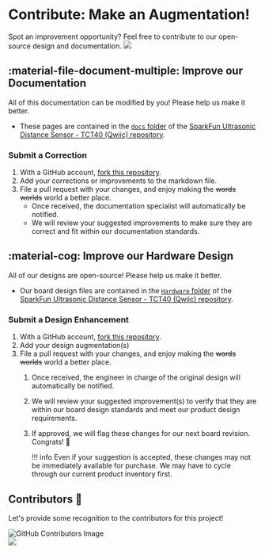 # Contribute: Make an Augmentation!
Spot an improvement opportunity? Feel free to contribute to our open-source design and documentation. <a href="https://github.com/sparkfun/SparkFun_Ultrasonic_Distance_Sensor-Qwiic/pulls" alt="Pull Requests"><img src="https://img.shields.io/github/issues-pr/sparkfun/SparkFun_Ultrasonic_Distance_Sensor-Qwiic.svg" /></a>

## :material-file-document-multiple:&nbsp;Improve our Documentation
All of this documentation can be modified by you! Please help us make it better.

* These pages are contained in the [`docs` folder](https://github.com/sparkfun/SparkFun_Ultrasonic_Distance_Sensor-Qwiic/tree/main/docs) of the [SparkFun Ultrasonic Distance Sensor - TCT40 (Qwiic) repository](https://github.com/sparkfun/SparkFun_Ultrasonic_Distance_Sensor-Qwiic).

<!-- ### :material-source-pull:&nbsp;Submit a Correction -->
### Submit a Correction

1. With a GitHub account, [fork this repository](https://github.com/sparkfun/SparkFun_Ultrasonic_Distance_Sensor-Qwiic/fork).
2. Add your corrections or improvements to the markdown file.
3. File a pull request with your changes, and enjoy making the ~~words~~ ~~worlds~~ world a better place.
	* Once received, the documentation specialist will automatically be notified.
	* We will review your suggested improvements to make sure they are correct and fit within our documentation standards.

## :material-cog:&nbsp;Improve our Hardware Design
All of our designs are open-source! Please help us make it better.

* Our board design files are contained in the [`Hardware` folder](https://github.com/sparkfun/SparkFun_Ultrasonic_Distance_Sensor-Qwiic/tree/main/Hardware) of the [SparkFun Ultrasonic Distance Sensor - TCT40 (Qwiic) repository](https://github.com/sparkfun/SparkFun_Ultrasonic_Distance_Sensor-Qwiic).

<!-- ### :material-source-pull:&nbsp;Submit a Design Enhancement -->
### Submit a Design Enhancement

1. With a GitHub account, [fork this repository](https://github.com/sparkfun/SparkFun_Ultrasonic_Distance_Sensor-Qwiic/fork).
2. Add your design augmentation(s)
3. File a pull request with your changes, and enjoy making the ~~words~~ ~~worlds~~ world a better place.
	1. Once received, the engineer in charge of the original design will automatically be notified.
	2. We will review your suggested improvement(s) to verify that they are within our board design standards and meet our product design requirements.
	3. If approved, we will flag these changes for our next board revision. Congrats! 🍻

		!!! info
			Even if your suggestion is accepted, these changes may not be immediately available for purchase. We may have to cycle through our current product inventory first.

## Contributors&nbsp;:clap:
Let's provide some recognition to the contributors for this project!

![GitHub Contributors Image](https://contrib.rocks/image?repo=sparkfun/SparkFun_Ultrasonic_Distance_Sensor-Qwiic)
<br>
<a href="https://github.com/sparkfun/SparkFun_Ultrasonic_Distance_Sensor-Qwiic/pulls" alt="Pull Requests"><img src="https://img.shields.io/github/contributors/sparkfun/SparkFun_Ultrasonic_Distance_Sensor-Qwiic.svg" /></a>